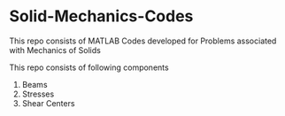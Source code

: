 # Solid-Mechanics-Codes

This repo consists of MATLAB Codes developed for Problems associated with Mechanics of Solids

This repo consists of following components
  1. Beams
  2. Stresses
  3. Shear Centers
